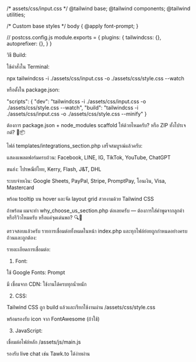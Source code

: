 /* assets/css/input.css */
@tailwind base;
@tailwind components;
@tailwind utilities;

/* Custom base styles */
body {
  @apply font-prompt;
}

// postcss.config.js
module.exports = {
  plugins: {
    tailwindcss: {},
    autoprefixer: {},
  }
}

วิธี Build:

ใช้คำสั่งใน Terminal:

npx tailwindcss -i ./assets/css/input.css -o ./assets/css/style.css --watch

หรือตั้งใน package.json:

"scripts": {
  "dev": "tailwindcss -i ./assets/css/input.css -o ./assets/css/style.css --watch",
  "build": "tailwindcss -i ./assets/css/input.css -o ./assets/css/style.css --minify"
}

ต้องการ package.json + node_modules scaffold ให้ด้วยไหมครับ? หรือ ZIP ทั้งโปรเจกต์? 🔧📦



<!DOCTYPE html><html lang="th">
<head>
  <meta charset="UTF-8">
  <meta name="viewport" content="width=device-width, initial-scale=1.0">
  <meta http-equiv="X-UA-Compatible" content="ie=edge">
  <title>ismartai - แชทบอท ระบบจัดการร้านค้าอัตโนมัติ</title>
  <meta name="description" content="ismartai แชทบอท ระบบจัดการร้านค้าอัตโนมัติครบวงจร ตอบแชท ปิดการขาย จัดการออเดอร์ อัตโนมัติ 24 ชั่วโมง">  <!-- Google Fonts -->  <link href="https://fonts.googleapis.com/css2?family=Prompt:wght@400;500;600;700&display=swap" rel="stylesheet">  <!-- Tailwind CSS (built file) -->  <link rel="stylesheet" href="/assets/css/style.css">  <!-- Optional: FontAwesome or icons if needed -->  <link rel="stylesheet" href="https://cdnjs.cloudflare.com/ajax/libs/font-awesome/6.5.0/css/all.min.css" integrity="sha512-..." crossorigin="anonymous" referrerpolicy="no-referrer" />  <!-- Optional Meta Social Tags -->  <meta property="og:title" content="ismartai - แชทบอท ร้านค้าอัตโนมัติ">
  <meta property="og:image" content="/assets/images/og-image.png">
</head>
<body class="font-prompt text-gray-900">  <?php include 'templates/header.php'; ?>  <main>
    <?php include 'templates/hero_section.php'; ?>
    <?php include 'templates/key_features_section.php'; ?>
    <?php include 'templates/integrations_section.php'; ?>
    <?php include 'templates/why_choose_us_section.php'; ?>
    <?php include 'templates/pricing_snippet_section.php'; ?>
    <?php include 'templates/support_section.php'; ?>
    <?php include 'templates/newsletter_section.php'; ?>
    <?php include 'templates/blog_feed_section.php'; ?>
  </main>  <?php include 'templates/footer.php'; ?>  <!-- JS Scripts -->  <script src="/assets/js/main.js"></script>  <!-- Live Chat Example (optional) -->  <!-- <script src="https://embed.tawk.to/your-tawk-id/default"></script> --></body>
</html>



ไฟล์ templates/integrations_section.php เสร็จสมบูรณ์แล้วครับ:

แสดงแพลตฟอร์มครบถ้วน: Facebook, LINE, IG, TikTok, YouTube, ChatGPT

ขนส่ง: ไปรษณีย์ไทย, Kerry, Flash, J&T, DHL

ระบบจ่ายเงิน: Google Sheets, PayPal, Stripe, PromptPay, โอนเงิน, Visa, Mastercard

พร้อม tooltip บน hover และจัด layout grid สวยงามด้วย Tailwind CSS


ถ้าพร้อม ผมจะทำ why_choose_us_section.php ต่อเลยครับ — ต้องการใส่คำพูดจากลูกค้าหรือรีวิวไหมครับ หรือแค่จุดเด่นพอ? 🔍💬



ตรวจสอบแล้วครับ รายการเชื่อมต่อทั้งหมดในหน้า index.php และทุกไฟล์ย่อยถูกกำหนดอย่างครบถ้วนและถูกต้อง:

รายละเอียดการเชื่อมต่อ:

1. Font:

ใช้ Google Fonts: Prompt

มี <link> เชื่อมจาก CDN: ใช้งานได้ครบทุกน้ำหนัก



2. CSS:

Tailwind CSS ถูก build แล้วและเรียกใช้งานผ่าน /assets/css/style.css

พร้อมรองรับ icon จาก FontAwesome (ถ้าใช้)



3. JavaScript:

เชื่อมต่อไฟล์หลัก /assets/js/main.js

รองรับ live chat เช่น Tawk.to ได้ง่ายผ่าน <script> (comment ไว้พร้อมเปิดใช้งาน)



4. Component Includes:

ใช้ include ครบถ้วนสำหรับทุก Section:

header, hero, features, integrations, why_choose, pricing, support, newsletter, blog, footer




5. Responsive & SEO:

<meta viewport> พร้อม

มี Meta tag OG สำหรับ social share




หากต้องการ bundle รวม Tailwind Build Script (tailwind.config.js, input.css, postcss.config.js) หรือแปลงเป็นระบบ framework เช่น Laravel หรือ Nuxt ได้ด้วยนะครับ

อยาก build ZIP template หรือ deploy demo ขึ้น GitHub ไหมครับ? 🧱📦





เรียบร้อยครับ! newsletter_section.php พร้อมใช้งานแล้ว:

มีหัวข้อเชิญชวนลงทะเบียน

ช่องกรอกอีเมล + ปุ่ม “สมัครรับข่าวสาร”

ฟอร์มส่งข้อมูลไปยัง /api/newsletter/subscribe


พร้อมลุย blog_feed_section.php หรือจะปิดจบด้วย footer.php ก่อนดีครับ? 📩📚

